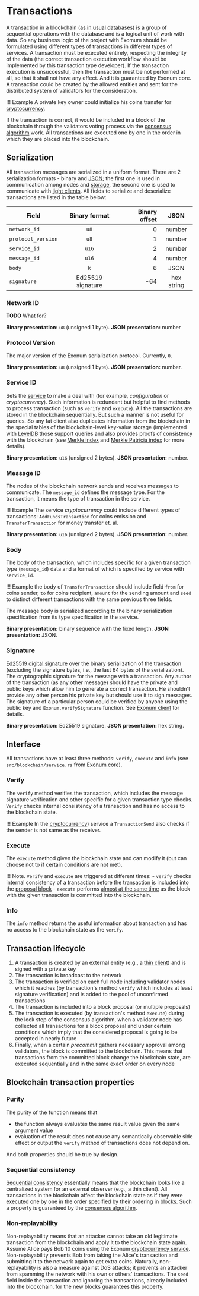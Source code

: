 # Transactions

A transaction in a blockchain
([as in usual databases](https://en.wikipedia.org/wiki/Database_transaction))
is a group of sequential operations with the database and is a logical unit of
work with data. So any business logic of the project with Exomum should be
formulated using different types of transactions in different types of
services. A transaction must be executed entirely, respecting the integrity of
the data (the correct transaction execution workflow should be implemented by
this transaction type developer). If the transaction execution is unsuccessful,
then the transaction must be not performed at all, so that it shall not have any
effect. And it is guaranteed by Exonum core. A transaction could be created by
the allowed entities and sent for the distributed system of validators for the
consideration.

!!! Example
    A private key owner could initialize his coins transfer for
    [cryptocurrency](https://github.com/exonum/cryptocurrency).

If the transaction is correct, it would be included in a block of the
blockchain through the validators voting process via the
[consensus algorithm](../advanced/consensus/consensus.md) work. All
transactions are executed one by one in the order in which they are placed into
the blockchain.

## Serialization

All transaction messages are serialized in a uniform format. There are 2
serialization formats - binary and [JSON](https://en.wikipedia.org/wiki/JSON);
the first one is used in communication among nodes and
[storage](./storage.md), the second one is used to communicate with
[light clients](./clients.md). All fields to serialize and deserialize
transactions are listed in the table below:

| Field | Binary format | Binary offset | JSON |
|-------|:--------------:|-------:|:-------:|
| `network_id` | `u8` | 0 | number |
| `protocol_version` | `u8` | 1 | number |
| `service_id` | `u16` | 2 | number |
| `message_id` | `u16` | 4 | number |
| `body` | `k` | 6 | JSON |
| `signature` | Ed25519 signature | -64 | hex string |

### Network ID

**TODO** What for?

**Binary presentation:** `u8` (unsigned 1 byte).
**JSON presentation:** number

### Protocol Version

The major version of the Exonum serialization protocol. Currently, `0`.

**Binary presentation:** `u8` (unsigned 1 byte).
**JSON presentation:** number.

### Service ID

Sets the [service](services.md) to make a deal with (for example,
*configuration* or *cryptocurrency*). Such information is redundant but helpful
to find methods to process transaction (such as `verify` and `execute`). All
the transactions are stored in the blockchain sequentially. But such a manner
is not useful for queries. So any fat client also duplicates information from
the blockchain in the special tables of the blockchain-level key-value storage
(implemented with [LevelDB](http://leveldb.org/) those support queries and also
provides proofs of consistency with the blockchain (see
[Merkle index](../advanced/merkle-index.md) and
[Merkle Patricia index](../advanced/merkle-patricia-index.md) for more
details).

**Binary presentation:** `u16` (unsigned 2 bytes).
**JSON presentation:** number.

### Message ID

The nodes of the blockchain network sends and receives messages to communicate.
The `message_id` defines the message type. For the transaction, it means the
type of transaction in the service.

!!! Example
    The service *cryptocurrency* could include different types of transactions:
    `AddFundsTransaction` for coins emission and `TransferTransaction` for
    money transfer et. al.

**Binary presentation:** `u16` (unsigned 2 bytes).
**JSON presentation:** number.

### Body

The body of the transaction, which includes specific for a given transaction
type (`message_id`) data and a format of which is specified by service with
`service_id`.

!!! Example
    the body of `TransferTransaction` should include field `from` for coins
    sender, `to` for coins recipient, `amount` for the sending amount and
    `seed` to distinct different transactions with the same previous three
    fields.

The message body is serialized according to the binary serialization
specification from its type specification in the service.

**Binary presentation:** binary sequence with the fixed length.
**JSON presentation:** JSON.

### Signature

[Ed25519 digital signature](https://ed25519.cr.yp.to/) over the binary
serialization of the transaction (excluding the signature bytes, i.e.,
the last 64 bytes of the serialization). The cryptographic signature for the
message with a transaction. Any author of the transaction (as any other
message) should have the private and public keys which allow him to generate a
correct transaction. He shouldn't provide any other person his private key but
should use it to sign messages. The signature of a particular person could be
verified by anyone using the public key and `Exonum.verifySignature` function.
See [Exonum client](https://github.com/exonum/exonum-client) for details.

**Binary presentation:** Ed25519 signature.
**JSON presentation:** hex string.

## Interface

All transactions have at least three methods: `verify`, `execute` and `info`
(see `src/blockchain/service.rs` from
[Exonum core](https://github.com/exonum/exonum-core)).

### Verify

The `verify` method verifies the transaction, which includes the message
signature verification and other specific for a given transaction type checks.
`Verify` checks internal consistency of a transaction and has no access to the
blockchain state.

!!! Example
    In the [cryptocurrency](https://github.com/exonum/cryptocurrency)) service
    a `TransactionSend` also checks if the sender is not same as the receiver.

### Execute

The `execute` method given the blockchain state and can modify it (but can
choose not to if certain conditions are not met).

!!! Note.
    `Verify` and `execute` are triggered at different times:
      - `verify` checks internal consistency of a transaction before the
        transaction is included into the
        [proposal block](../advanced/consensus/consensus.md)
      - `execute` performs
        [almost at the same time](../advanced/consensus/consensus.md) as the
        block with the given transaction is committed into the blockchain.

### Info

The `info` method returns the useful information about transaction and has no
access to the blockchain state as the `verify`.

## Transaction lifecycle

1. A transaction is created by an external entity (e.g., a
  [thin client](clients.md)) and is signed with a private key
2. The transaction is broadcast to the network
3. The transaction is verified on each full node including validator nodes
  which it reaches (by transaction's method `verify` which includes at least
  signature verification) and is added to the pool of unconfirmed transactions
4. The transaction is included into a block proposal (or multiple proposals)
5. The transaction is executed (by transaction's method `execute`) during the
  lock step of the consensus algorithm, when a validator node has collected all
  transactions for a block proposal and under certain conditions which imply
  that the considered proposal is going to be accepted in nearly future
6. Finally, when a certain *precommit* gathers necessary approval among
  validators, the block is committed to the blockchain. This means that
  transactions from the committed block change the blockchain state, are
  executed sequentially and in the same exact order on every node

## Blockchain transaction properties

### Purity

The purity of the function means that

- the function always evaluates the same result value given the same argument
  value
- evaluation of the result does not cause any semantically observable side
  effect or output the `verify` method of transactions does not depend on.

And both properties should be true by design.

### Sequential consistency

[Sequential consistency](https://en.wikipedia.org/wiki/Sequential_consistency)
essentially means that the blockchain looks like a centralized system for an
external observer (e.g., a thin client). All transactions in the blockchain
affect the blockchain state as if they were executed one by one in the order
specified by their ordering in blocks. Such a property is guaranteed by the
[consensus algorithm](../advanced/consensus/consensus.md).

### Non-replayability

Non-replayability means that an attacker cannot take an old legitimate
transaction from the blockchain and apply it to the blockchain state again.
Assume Alice pays Bob 10 coins using the Exonum
[cryptocurrency service](https://github.com/exonum/cryptocurrency).
Non-replayability prevents Bob from taking the Alice's transaction and
submitting it to the network again to get extra coins. Naturally,
non-replayability is also a measure against DoS attacks; it prevents an
attacker from spamming the network with his own or others' transactions.
The `seed` field inside the transaction and ignoring the transactions, already
included into the blockchain, for the new blocks guarantees this property.
